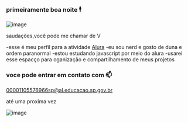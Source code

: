 ### primeiramente boa noite 🕴️

![image](https://github.com/b0bbobson/b0bbobson/assets/171633230/0bb2acde-30e3-4cdc-9ba5-431962c9bcc0)


saudações,você pode me chamar de V

-esse é meu perfil para a atividade [Alura](https://alura.com.br)
-eu sou nerd e gosto de duna e ordem paranormal
-estou estudando javascript por meio do alura
-usarei esse espacço para oganização e compartilhamento de meus projetos

### voce pode entrar em contato com 📫

00001105576966sp@al.educacao.sp.gov.br

até uma proxima vez

![image](https://github.com/b0bbobson/b0bbobson/assets/171633230/0aa70b24-5996-4eab-9801-279bf347c53e)
